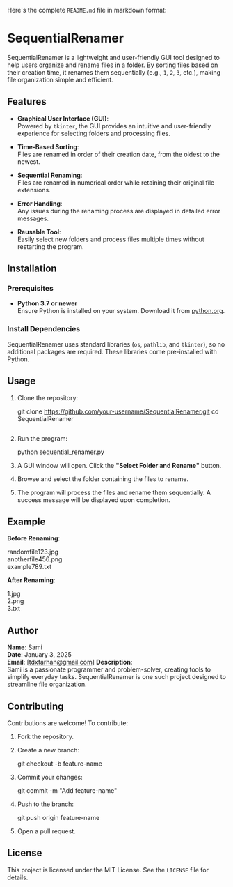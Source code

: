 Here's the complete `README.md` file in markdown format:


# SequentialRenamer

SequentialRenamer is a lightweight and user-friendly GUI tool designed to help users organize and rename files in a folder. By sorting files based on their creation time, it renames them sequentially (e.g., `1`, `2`, `3`, etc.), making file organization simple and efficient.



## Features

- **Graphical User Interface (GUI)**:  
  Powered by `tkinter`, the GUI provides an intuitive and user-friendly experience for selecting folders and processing files.

- **Time-Based Sorting**:  
  Files are renamed in order of their creation date, from the oldest to the newest.

- **Sequential Renaming**:  
  Files are renamed in numerical order while retaining their original file extensions.

- **Error Handling**:  
  Any issues during the renaming process are displayed in detailed error messages.

- **Reusable Tool**:  
  Easily select new folders and process files multiple times without restarting the program.



## Installation

### Prerequisites
- **Python 3.7 or newer**  
  Ensure Python is installed on your system. Download it from [python.org](https://www.python.org/).

### Install Dependencies
SequentialRenamer uses standard libraries (`os`, `pathlib`, and `tkinter`), so no additional packages are required. These libraries come pre-installed with Python.


## Usage

1. Clone the repository:  
  
   git clone https://github.com/your-username/SequentialRenamer.git
   cd SequentialRenamer
   ```

2. Run the program:  
  
   python sequential_renamer.py
 

3. A GUI window will open. Click the **"Select Folder and Rename"** button.

4. Browse and select the folder containing the files to rename.

5. The program will process the files and rename them sequentially. A success message will be displayed upon completion.


## Example

**Before Renaming**:  

randomfile123.jpg  
anotherfile456.png  
example789.txt  


**After Renaming**:  

1.jpg  
2.png  
3.txt  




## Author

**Name**: Sami  
**Date**: January 3, 2025  
**Email**: [tdxfarhan@gmail.com] 
**Description**:  
Sami is a passionate programmer and problem-solver, creating tools to simplify everyday tasks. SequentialRenamer is one such project designed to streamline file organization.  



## Contributing

Contributions are welcome! To contribute:  
1. Fork the repository.  
2. Create a new branch:  
  
   git checkout -b feature-name
  
3. Commit your changes:  
 
   git commit -m "Add feature-name"
  
4. Push to the branch:  
  
   git push origin feature-name
   
5. Open a pull request.



## License

This project is licensed under the MIT License. See the `LICENSE` file for details.


